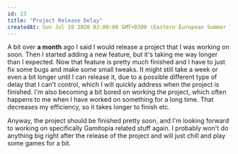 ```yaml
---
id: 23
title: "Project Release Delay"
createdAt: Sun Jul 19 2020 03:00:00 GMT+0300 (Eastern European Summer Time)
---
```


A bit over **a month** ago I said I would release a project that I was working on soon. Then I started adding a new feature, but it's taking me way longer than I expected. Now that feature is pretty much finished and I have to just fix some bugs and make some small tweaks. It might still take a week or even a bit longer until I can release it, due to a possible different type of delay that I can't control, which I will quickly address when the project is finished. I'm also becoming a bit bored on working the project, which often happens to me when I have worked on something for a long time. That decreases my efficiency, so it takes longer to finish etc.

Anyway, the project should be finished pretty soon, and I'm looking forward to working on specifically Gamitopia related stuff again. I probably won't do anything big right after the release of the project and will just chill and play some games for a bit.